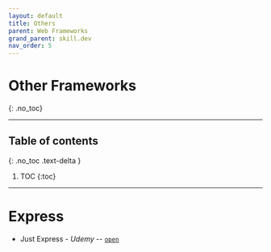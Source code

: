 ```yaml
---
layout: default
title: Others
parent: Web Frameworks
grand_parent: skill.dev
nav_order: 5
---
```


# Other Frameworks
{: .no_toc}

---

## Table of contents
{: .no_toc .text-delta }

1. TOC
{:toc}

---

# Express

- Just Express - *Udemy* -- [`open`](https://sapient.udemy.com/course/just-express-with-a-bunch-of-node-and-http-in-detail/)
